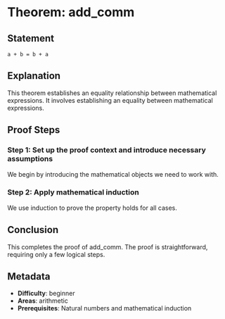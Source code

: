 # Theorem: add_comm

## Statement
```lean
a + b = b + a
```

## Explanation
This theorem establishes an equality relationship between mathematical expressions. It involves establishing an equality between mathematical expressions.

## Proof Steps
### Step 1: Set up the proof context and introduce necessary assumptions
We begin by introducing the mathematical objects we need to work with.

### Step 2: Apply mathematical induction
We use induction to prove the property holds for all cases.

## Conclusion
This completes the proof of add_comm. The proof is straightforward, requiring only a few logical steps.

## Metadata
- **Difficulty**: beginner
- **Areas**: arithmetic
- **Prerequisites**: Natural numbers and mathematical induction
